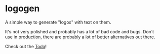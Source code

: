 # logogen

A simple way to generate "logos" with text on them.

It's not very polished and probably has a lot of bad code and bugs.
Don't use in production, there are probably a lot of better alternatives out there.

Check out the [Todo](TODO.md)!